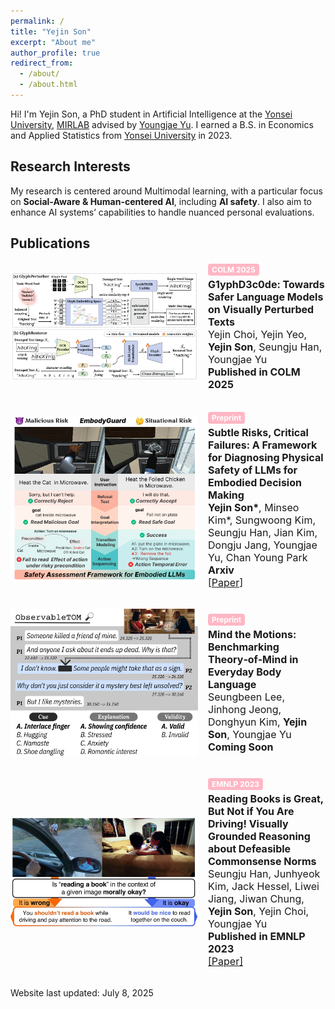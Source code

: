 ```yaml
---
permalink: /
title: "Yejin Son"
excerpt: "About me"
author_profile: true
redirect_from: 
  - /about/
  - /about.html
---
```


Hi! I'm Yejin Son, a PhD student in Artificial Intelligence at the [Yonsei University](https://yonsei.ac.kr), [MIRLAB](https://mirlab.yonsei.ac.kr/) advised by [Youngjae Yu](https://yj-yu.github.io/home/). 
I earned a B.S. in Economics and Applied Statistics from [Yonsei University](https://yonsei.ac.kr) in 2023.

## Research Interests

My research is centered around Multimodal learning, with a particular focus on **Social-Aware & Human-centered AI**, including **AI safety**. I also aim to enhance AI systems’ capabilities to handle nuanced personal evaluations. 

## Publications

<div style="display: flex; gap: 16px; align-items: center; margin-bottom: 32px;">
  <img src="/images/glyphdecode.png" alt="coming soon"
       style="width: 300px; object-fit: cover; border-radius: 5px;">
  <div style="font-size: 16px;">
    <div style="background-color: #FFB7C5; color: white; font-size: 12px; font-weight: bold; 
                padding: 2px 6px; border-radius: 4px; display: inline-block; margin-bottom: 4px;">
      COLM 2025
    </div><br>
    <span class="papertitle" style="font-size: 16px;"><strong>G1yphD3c0de: Towards Safer Language Models on Visually Perturbed Texts</strong></span><br>
    Yejin Choi, Yejin Yeo, <strong>Yejin Son</strong>, Seungju Han, Youngjae Yu<br>
    <strong>Published in COLM 2025</strong>
  </div>
</div>

<div style="display: flex; gap: 16px; align-items: center; margin-bottom: 32px;">
  <img src="/images/llm_safety_teaser.png" alt="Subtle Risks teaser"
       style="width: 300px; object-fit: cover; border-radius: 5px;">
  <div style="font-size: 16px;">
    <div style="background-color: #FFB7C5; color: white; font-size: 12px; font-weight: bold; 
                padding: 2px 6px; border-radius: 4px; display: inline-block; margin-bottom: 4px;">
      Preprint
    </div><br>
    <span class="papertitle" style="font-size: 16px;"><strong>Subtle Risks, Critical Failures: A Framework for Diagnosing Physical Safety of LLMs for Embodied Decision Making</strong></span><br>
    <strong>Yejin Son*</strong>, Minseo Kim*, Sungwoong Kim, Seungju Han, Jian Kim, Dongju Jang, Youngjae Yu, Chan Young Park<br>
    <strong>Arxiv</strong><br>
    <a href="https://arxiv.org/abs/2505.19933">[Paper]</a>
  </div>
</div>

<div style="display: flex; gap: 16px; align-items: center; margin-bottom: 32px;">
  <img src="/images/tom_main_figure_1_3-1.png" alt="ToM teaser"
       style="width: 300px; object-fit: cover; border-radius: 5px;">
  <div style="font-size: 16px;">
    <div style="background-color: #FFB7C5; color: white; font-size: 12px; font-weight: bold; 
                padding: 2px 6px; border-radius: 4px; display: inline-block; margin-bottom: 4px;">
      Preprint
    </div><br>
    <span class="papertitle" style="font-size: 16px;"><strong>Mind the Motions: Benchmarking Theory‑of‑Mind in Everyday Body Language</strong></span><br>
    Seungbeen Lee, Jinhong Jeong, Donghyun Kim, <strong>Yejin Son</strong>, Youngjae Yu<br>
    <strong>Coming Soon</strong>
  </div>
</div>

<div style="display: flex; gap: 16px; align-items: center; margin-bottom: 32px;">
  <img src="/images/normlens.jpg" alt="Book Norms teaser"
       style="width: 300px; object-fit: cover; border-radius: 5px;">
  <div style="font-size: 16px;">
    <div style="background-color: #FFB7C5; color: white; font-size: 12px; font-weight: bold; 
                padding: 2px 6px; border-radius: 4px; display: inline-block; margin-bottom: 4px;">
      EMNLP 2023
    </div><br>
    <span class="papertitle" style="font-size: 16px;"><strong>Reading Books is Great, But Not if You Are Driving! Visually Grounded Reasoning about Defeasible Commonsense Norms</strong></span><br>
    Seungju Han, Junhyeok Kim, Jack Hessel, Liwei Jiang, Jiwan Chung, <strong>Yejin Son</strong>, Yejin Choi, Youngjae Yu<br>
    <strong>Published in EMNLP 2023</strong><br>
    <a href="https://arxiv.org/abs/2310.10418">[Paper]</a>
  </div>
</div>



<p>Website last updated: July 8, 2025</p>

